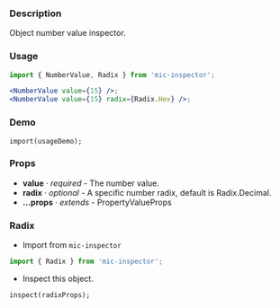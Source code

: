### Description
Object number value inspector.

### Usage
```jsx
import { NumberValue, Radix } from 'mic-inspector';

<NumberValue value={15} />;
<NumberValue value={15} radix={Radix.Hex} />;
```

### Demo
```demo
import(usageDemo);
```

### Props
* **value** · *required* - The number value.
* **radix** · *optional* - A specific number radix, default is Radix.Decimal.
* **...props** · *extends* - PropertyValueProps

### Radix
* Import from `mic-inspector`
```js
import { Radix } from 'mic-inspector';
```

* Inspect this object.
```inspector
inspect(radixProps);
```
